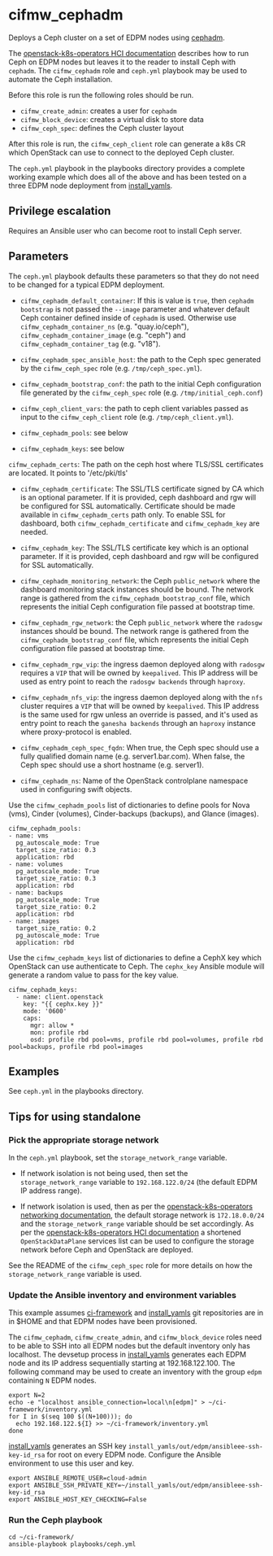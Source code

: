 # cifmw_cephadm

Deploys a Ceph cluster on a set of EDPM nodes using
[cephadm](https://docs.ceph.com/en/latest/cephadm).

The
[openstack-k8s-operators HCI documentation](https://github.com/openstack-k8s-operators/docs/blob/main/hci.md)
describes how to run Ceph on EDPM nodes but leaves it to the reader
to install Ceph with `cephadm`. The `cifmw_cephadm` role and
`ceph.yml` playbook may be used to automate the Ceph installation.

Before this role is run the following roles should be run.

- `cifmw_create_admin`: creates a user for `cephadm`
- `cifmw_block_device`: creates a virtual disk to store data
- `cifmw_ceph_spec`: defines the Ceph cluster layout

After this role is run, the `cifmw_ceph_client` role can generate
a k8s CR which OpenStack can use to connect to the deployed Ceph
cluster.

The `ceph.yml` playbook in the playbooks directory provides a complete
working example which does all of the above and has been tested on
a three EDPM node deployment from
[install_yamls](https://github.com/openstack-k8s-operators/install_yamls).

## Privilege escalation
Requires an Ansible user who can become root to install Ceph server.

## Parameters

The `ceph.yml` playbook defaults these parameters so that they do not
need to be changed for a typical EDPM deployment.

* `cifmw_cephadm_default_container`: If this is value is `true`, then
  `cephadm bootstrap` is not passed the `--image` parameter and whatever
  default Ceph container defined inside of `cephadm` is used. Otherwise
  use `cifmw_cephadm_container_ns` (e.g. "quay.io/ceph"),
  `cifmw_cephadm_container_image` (e.g. "ceph") and
  `cifmw_cephadm_container_tag` (e.g. "v18").

* `cifmw_cephadm_spec_ansible_host`: the path to the Ceph spec
  generated by the `cifmw_ceph_spec` role (e.g. `/tmp/ceph_spec.yml`).

* `cifmw_cephadm_bootstrap_conf`: the path to the initial Ceph
  configuration file generated by the `cifmw_ceph_spec` role
  (e.g. `/tmp/initial_ceph.conf`)

* `cifmw_ceph_client_vars`: the path to ceph client variables passed
  as input to the `cifmw_ceph_client` role
  (e.g. `/tmp/ceph_client.yml`).

* `cifmw_cephadm_pools`: see below

* `cifmw_cephadm_keys`: see below

 `cifmw_cephadm_certs`: The path on the ceph host where TLS/SSL certificates
   are located. It points to '/etc/pki/tls'

* `cifmw_cephadm_certificate`: The SSL/TLS certificate signed by CA which is
   an optional parameter. If it is provided, ceph dashboard and rgw will be
   configured for SSL automatically. Certificate should be made available in
   `cifmw_cephadm_certs` path only. To enable SSL for dashboard, both
   `cifmw_cephadm_certificate` and `cifmw_cephadm_key` are needed.

* `cifmw_cephadm_key`: The SSL/TLS certificate key which is an
   optional parameter. If it is provided, ceph dashboard and rgw will be
   configured for SSL automatically.

* `cifmw_cephadm_monitoring_network`: the Ceph `public_network` where the
   dashboard monitoring stack instances should be bound. The network range
   is gathered from the `cifmw_cephadm_bootstrap_conf` file, which represents
   the initial Ceph configuration file passed at bootstrap time.

* `cifmw_cephadm_rgw_network`: the Ceph `public_network` where the `radosgw`
   instances should be bound. The network range is gathered from the
   `cifmw_cephadm_bootstrap_conf` file, which represents the initial Ceph
   configuration file passed at bootstrap time.

* `cifmw_cephadm_rgw_vip`: the ingress daemon deployed along with `radosgw`
   requires a `VIP` that will be owned by `keepalived`. This IP address will
   be used as entry point to reach the `radosgw backends` through `haproxy`.

* `cifmw_cephadm_nfs_vip`: the ingress daemon deployed along with the `nfs`
   cluster requires a `VIP` that will be owned by `keepalived`. This IP
   address is the same used for rgw unless an override is passed, and it's
   used as entry point to reach the `ganesha backends` through an `haproxy`
   instance where proxy-protocol is enabled.

* `cifmw_cephadm_ceph_spec_fqdn`: When true, the Ceph spec should use
  a fully qualified domain name (e.g. server1.bar.com). When false, the
  Ceph spec should use a short hostname (e.g. server1).

* `cifmw_cephadm_ns`: Name of the OpenStack controlplane namespace
   used in configuring swift objects.

Use the `cifmw_cephadm_pools` list of dictionaries to define pools for
Nova (vms), Cinder (volumes), Cinder-backups (backups), and Glance (images).
```
cifmw_cephadm_pools:
- name: vms
  pg_autoscale_mode: True
  target_size_ratio: 0.3
  application: rbd
- name: volumes
  pg_autoscale_mode: True
  target_size_ratio: 0.3
  application: rbd
- name: backups
  pg_autoscale_mode: True
  target_size_ratio: 0.2
  application: rbd
- name: images
  target_size_ratio: 0.2
  pg_autoscale_mode: True
  application: rbd
```

Use the `cifmw_cephadm_keys` list of dictionaries to define a CephX
key which OpenStack can use authenticate to Ceph. The `cephx_key`
Ansible module will generate a random value to pass for the key value.
```
cifmw_cephadm_keys:
  - name: client.openstack
    key: "{{ cephx.key }}"
    mode: '0600'
    caps:
      mgr: allow *
      mon: profile rbd
      osd: profile rbd pool=vms, profile rbd pool=volumes, profile rbd pool=backups, profile rbd pool=images
```

## Examples

See `ceph.yml` in the playbooks directory.

## Tips for using standalone

### Pick the appropriate storage network

In the `ceph.yml` playbook, set the `storage_network_range` variable.

* If network isolation is not being used, then set the
  `storage_network_range` variable to `192.168.122.0/24` (the default
  EDPM IP address range).

* If network isolation is used, then as per the
  [openstack-k8s-operators networking documentation](https://github.com/openstack-k8s-operators/docs/blob/main/networking.md),
  the default storage network is `172.18.0.0/24` and the
  `storage_network_range` variable should be set accordingly.
  As per the
  [openstack-k8s-operators HCI documentation](https://github.com/openstack-k8s-operators/docs/blob/main/hci.md)
  a shortened `OpenStackDataPlane` services list can be used to
  configure the storage network before Ceph and OpenStack are
  deployed.

See the README of the `cifmw_ceph_spec` role for more details on how
the `storage_network_range` variable is used.

### Update the Ansible inventory and environment variables

This example assumes
[ci-framework](https://github.com/openstack-k8s-operators/ci-framework)
and
[install_yamls](https://github.com/openstack-k8s-operators/install_yamls)
git repositories are in in $HOME and that EDPM nodes have been
provisioned.

The `cifmw_cephadm`, `cifmw_create_admin`, and `cifmw_block_device`
roles need to be able to SSH into all EDPM nodes but the default
inventory only has localhost. The devsetup process in
[install_yamls](https://github.com/openstack-k8s-operators/install_yamls)
generates each EDPM node and its IP address sequentially starting at
192.168.122.100. The following command may be used to create an
inventory with the group `edpm` containing `N` EDPM nodes.
```
export N=2
echo -e "localhost ansible_connection=local\n[edpm]" > ~/ci-framework/inventory.yml
for I in $(seq 100 $((N+100))); do
  echo 192.168.122.${I} >> ~/ci-framework/inventory.yml
done
```
[install_yamls](https://github.com/openstack-k8s-operators/install_yamls)
generates an SSH key `install_yamls/out/edpm/ansibleee-ssh-key-id_rsa`
for root on every EDPM node. Configure the Ansible environment to use
this user and key.
```
export ANSIBLE_REMOTE_USER=cloud-admin
export ANSIBLE_SSH_PRIVATE_KEY=~/install_yamls/out/edpm/ansibleee-ssh-key-id_rsa
export ANSIBLE_HOST_KEY_CHECKING=False
```

### Run the Ceph playbook

```
cd ~/ci-framework/
ansible-playbook playbooks/ceph.yml
```
